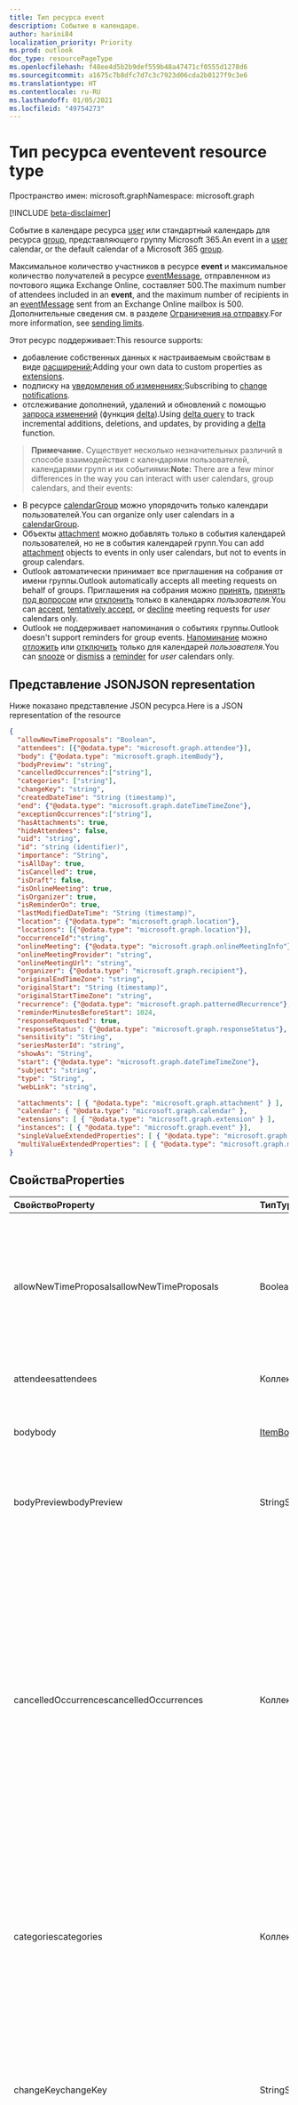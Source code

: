 ```yaml
---
title: Тип ресурса event
description: Событие в календаре.
author: harini84
localization_priority: Priority
ms.prod: outlook
doc_type: resourcePageType
ms.openlocfilehash: f48ee4d5b2b9def559b48a47471cf0555d1278d6
ms.sourcegitcommit: a1675c7b8dfc7d7c3c7923d06cda2b0127f9c3e6
ms.translationtype: HT
ms.contentlocale: ru-RU
ms.lasthandoff: 01/05/2021
ms.locfileid: "49754273"
---
```

# <a name="event-resource-type"></a><span data-ttu-id="9d48d-103">Тип ресурса event</span><span class="sxs-lookup"><span data-stu-id="9d48d-103">event resource type</span></span>

<span data-ttu-id="9d48d-104">Пространство имен: microsoft.graph</span><span class="sxs-lookup"><span data-stu-id="9d48d-104">Namespace: microsoft.graph</span></span>

[!INCLUDE [beta-disclaimer](../../includes/beta-disclaimer.md)]

<span data-ttu-id="9d48d-105">Событие в календаре ресурса [user](user.md) или стандартный календарь для ресурса [group](group.md), представляющего группу Microsoft 365.</span><span class="sxs-lookup"><span data-stu-id="9d48d-105">An event in a [user](user.md) calendar, or the default calendar of a Microsoft 365 [group](group.md).</span></span>

<span data-ttu-id="9d48d-106">Максимальное количество участников в ресурсе **event** и максимальное количество получателей в ресурсе [eventMessage](eventmessage.md), отправленном из почтового ящика Exchange Online, составляет 500.</span><span class="sxs-lookup"><span data-stu-id="9d48d-106">The maximum number of attendees included in an **event**, and the maximum number of recipients in an [eventMessage](eventmessage.md) sent from an Exchange Online mailbox is 500.</span></span> <span data-ttu-id="9d48d-107">Дополнительные сведения см. в разделе [Ограничения на отправку](/office365/servicedescriptions/exchange-online-service-description/exchange-online-limits#sending-limits).</span><span class="sxs-lookup"><span data-stu-id="9d48d-107">For more information, see [sending limits](/office365/servicedescriptions/exchange-online-service-description/exchange-online-limits#sending-limits).</span></span>

<span data-ttu-id="9d48d-108">Этот ресурс поддерживает:</span><span class="sxs-lookup"><span data-stu-id="9d48d-108">This resource supports:</span></span>

- <span data-ttu-id="9d48d-109">добавление собственных данных к настраиваемым свойствам в виде [расширений](/graph/extensibility-overview);</span><span class="sxs-lookup"><span data-stu-id="9d48d-109">Adding your own data to custom properties as [extensions](/graph/extensibility-overview).</span></span>
- <span data-ttu-id="9d48d-110">подписку на [уведомления об изменениях](/graph/webhooks);</span><span class="sxs-lookup"><span data-stu-id="9d48d-110">Subscribing to [change notifications](/graph/webhooks).</span></span>
- <span data-ttu-id="9d48d-111">отслеживание дополнений, удалений и обновлений с помощью [запроса изменений](/graph/delta-query-overview) (функция [delta](../api/event-delta.md)).</span><span class="sxs-lookup"><span data-stu-id="9d48d-111">Using [delta query](/graph/delta-query-overview) to track incremental additions, deletions, and updates, by providing a [delta](../api/event-delta.md) function.</span></span>

> <span data-ttu-id="9d48d-112">**Примечание.** Существует несколько незначительных различий в способе взаимодействия с календарями пользователей, календарями групп и их событиями:</span><span class="sxs-lookup"><span data-stu-id="9d48d-112">**Note:** There are a few minor differences in the way you can interact with user calendars, group calendars, and their events:</span></span>

- <span data-ttu-id="9d48d-113">В ресурсе [calendarGroup](calendargroup.md) можно упорядочить только календари пользователей.</span><span class="sxs-lookup"><span data-stu-id="9d48d-113">You can organize only user calendars in a [calendarGroup](calendargroup.md).</span></span>
- <span data-ttu-id="9d48d-114">Объекты [attachment](attachment.md) можно добавлять только в события календарей пользователей, но не в события календарей групп.</span><span class="sxs-lookup"><span data-stu-id="9d48d-114">You can add [attachment](attachment.md) objects to events in only user calendars, but not to events in group calendars.</span></span>
- <span data-ttu-id="9d48d-115">Outlook автоматически принимает все приглашения на собрания от имени группы.</span><span class="sxs-lookup"><span data-stu-id="9d48d-115">Outlook automatically accepts all meeting requests on behalf of groups.</span></span> <span data-ttu-id="9d48d-116">Приглашения на собрания можно [принять](../api/event-accept.md), [принять под вопросом](../api/event-tentativelyaccept.md) или [отклонить](../api/event-decline.md) только в календарях _пользователя_.</span><span class="sxs-lookup"><span data-stu-id="9d48d-116">You can [accept](../api/event-accept.md), [tentatively accept](../api/event-tentativelyaccept.md), or [decline](../api/event-decline.md)  meeting requests for _user_ calendars only.</span></span>
- <span data-ttu-id="9d48d-117">Outlook не поддерживает напоминания о событиях группы.</span><span class="sxs-lookup"><span data-stu-id="9d48d-117">Outlook doesn't support reminders for group events.</span></span> <span data-ttu-id="9d48d-118">[Напоминание](reminder.md) можно [отложить](../api/event-snoozereminder.md) или [отключить](../api/event-dismissreminder.md) только для календарей _пользователя_.</span><span class="sxs-lookup"><span data-stu-id="9d48d-118">You can [snooze](../api/event-snoozereminder.md) or [dismiss](../api/event-dismissreminder.md) a [reminder](reminder.md) for _user_ calendars only.</span></span>

## <a name="json-representation"></a><span data-ttu-id="9d48d-119">Представление JSON</span><span class="sxs-lookup"><span data-stu-id="9d48d-119">JSON representation</span></span>

<span data-ttu-id="9d48d-120">Ниже показано представление JSON ресурса.</span><span class="sxs-lookup"><span data-stu-id="9d48d-120">Here is a JSON representation of the resource</span></span>

<!-- {
  "blockType": "resource",
   "keyProperty": "id",
  "optionalProperties": [
    "attachments",
    "calendar",
    "extensions",
    "instances",
    "singleValueExtendedProperties",
    "multiValueExtendedProperties"
  ],
  "@odata.type": "microsoft.graph.event"
}-->

```json
{
  "allowNewTimeProposals": "Boolean",
  "attendees": [{"@odata.type": "microsoft.graph.attendee"}],
  "body": {"@odata.type": "microsoft.graph.itemBody"},
  "bodyPreview": "string",
  "cancelledOccurrences":["string"],
  "categories": ["string"],
  "changeKey": "string",
  "createdDateTime": "String (timestamp)",
  "end": {"@odata.type": "microsoft.graph.dateTimeTimeZone"},
  "exceptionOccurrences":["string"],
  "hasAttachments": true,
  "hideAttendees": false,
  "uid": "string",
  "id": "string (identifier)",
  "importance": "String",
  "isAllDay": true,
  "isCancelled": true,
  "isDraft": false,
  "isOnlineMeeting": true,
  "isOrganizer": true,
  "isReminderOn": true,  
  "lastModifiedDateTime": "String (timestamp)",
  "location": {"@odata.type": "microsoft.graph.location"},
  "locations": [{"@odata.type": "microsoft.graph.location"}],
  "occurrenceId":"string",
  "onlineMeeting": {"@odata.type": "microsoft.graph.onlineMeetingInfo"},
  "onlineMeetingProvider": "string",
  "onlineMeetingUrl": "string",
  "organizer": {"@odata.type": "microsoft.graph.recipient"},
  "originalEndTimeZone": "string",
  "originalStart": "String (timestamp)",
  "originalStartTimeZone": "string",
  "recurrence": {"@odata.type": "microsoft.graph.patternedRecurrence"},
  "reminderMinutesBeforeStart": 1024,
  "responseRequested": true,
  "responseStatus": {"@odata.type": "microsoft.graph.responseStatus"},
  "sensitivity": "String",
  "seriesMasterId": "string",
  "showAs": "String",
  "start": {"@odata.type": "microsoft.graph.dateTimeTimeZone"},
  "subject": "string",
  "type": "String",
  "webLink": "string",

  "attachments": [ { "@odata.type": "microsoft.graph.attachment" } ],
  "calendar": { "@odata.type": "microsoft.graph.calendar" },
  "extensions": [ { "@odata.type": "microsoft.graph.extension" } ],
  "instances": [ { "@odata.type": "microsoft.graph.event" }],
  "singleValueExtendedProperties": [ { "@odata.type": "microsoft.graph.singleValueLegacyExtendedProperty" }],
  "multiValueExtendedProperties": [ { "@odata.type": "microsoft.graph.multiValueLegacyExtendedProperty" }]
}
```
## <a name="properties"></a><span data-ttu-id="9d48d-121">Свойства</span><span class="sxs-lookup"><span data-stu-id="9d48d-121">Properties</span></span>
| <span data-ttu-id="9d48d-122">Свойство</span><span class="sxs-lookup"><span data-stu-id="9d48d-122">Property</span></span>     | <span data-ttu-id="9d48d-123">Тип</span><span class="sxs-lookup"><span data-stu-id="9d48d-123">Type</span></span>   |<span data-ttu-id="9d48d-124">Описание</span><span class="sxs-lookup"><span data-stu-id="9d48d-124">Description</span></span>|
|:---------------|:--------|:----------|
|<span data-ttu-id="9d48d-125">allowNewTimeProposals</span><span class="sxs-lookup"><span data-stu-id="9d48d-125">allowNewTimeProposals</span></span>| <span data-ttu-id="9d48d-126">Boolean</span><span class="sxs-lookup"><span data-stu-id="9d48d-126">Boolean</span></span> | <span data-ttu-id="9d48d-127">Значение `True`, если организатор собрания разрешает приглашенным предлагать новое время при ответе, в противном случае — `false`.</span><span class="sxs-lookup"><span data-stu-id="9d48d-127">`True` if the meeting organizer allows invitees to propose a new time when responding, `false` otherwise.</span></span> <span data-ttu-id="9d48d-128">Необязательный параметр.</span><span class="sxs-lookup"><span data-stu-id="9d48d-128">Optional.</span></span> <span data-ttu-id="9d48d-129">Значение по умолчанию: `true`.</span><span class="sxs-lookup"><span data-stu-id="9d48d-129">Default is `true`.</span></span> |
|<span data-ttu-id="9d48d-130">attendees</span><span class="sxs-lookup"><span data-stu-id="9d48d-130">attendees</span></span>|<span data-ttu-id="9d48d-131">Коллекция [Attendee](attendee.md)</span><span class="sxs-lookup"><span data-stu-id="9d48d-131">[Attendee](attendee.md) collection</span></span>|<span data-ttu-id="9d48d-132">Коллекция участников события.</span><span class="sxs-lookup"><span data-stu-id="9d48d-132">The collection of attendees for the event.</span></span>|
|<span data-ttu-id="9d48d-133">body</span><span class="sxs-lookup"><span data-stu-id="9d48d-133">body</span></span>|[<span data-ttu-id="9d48d-134">ItemBody</span><span class="sxs-lookup"><span data-stu-id="9d48d-134">ItemBody</span></span>](itembody.md)|<span data-ttu-id="9d48d-p105">Текст сообщения, связанного с событием. В формате HTML или текстовом формате.</span><span class="sxs-lookup"><span data-stu-id="9d48d-p105">The body of the message associated with the event. It can be in HTML or text format.</span></span>|
|<span data-ttu-id="9d48d-137">bodyPreview</span><span class="sxs-lookup"><span data-stu-id="9d48d-137">bodyPreview</span></span>|<span data-ttu-id="9d48d-138">String</span><span class="sxs-lookup"><span data-stu-id="9d48d-138">String</span></span>|<span data-ttu-id="9d48d-p106">Предварительный просмотр сообщения, связанного с событием. В текстовом формате.</span><span class="sxs-lookup"><span data-stu-id="9d48d-p106">The preview of the message associated with the event. It is in text format.</span></span>|
|<span data-ttu-id="9d48d-141">cancelledOccurrences</span><span class="sxs-lookup"><span data-stu-id="9d48d-141">cancelledOccurrences</span></span>|<span data-ttu-id="9d48d-142">Коллекция String</span><span class="sxs-lookup"><span data-stu-id="9d48d-142">String collection</span></span>|<span data-ttu-id="9d48d-143">Содержит значения свойства **occurrenceId** отмененных экземпляров в повторяющемся ряду, если событие является основным в этом ряду.</span><span class="sxs-lookup"><span data-stu-id="9d48d-143">Contains **occurrenceId** property values of cancelled instances in a recurring series, if the event is the series master.</span></span> <span data-ttu-id="9d48d-144">Отмененные экземпляры в повторяющемся ряду называются cancelledOccurences.</span><span class="sxs-lookup"><span data-stu-id="9d48d-144">Instances in a recurring series that are cancelled are called cancelledOccurences.</span></span><br><br><span data-ttu-id="9d48d-145">Возвращается только для $select в операции [Get](../api/event-get.md), в которой указывается идентификатор основного события в ряду (т. е. значение свойства seriesMasterId).</span><span class="sxs-lookup"><span data-stu-id="9d48d-145">Returned only on $select in a [Get](../api/event-get.md) operation which specifies the id of a series master event (that is, the seriesMasterId property value).</span></span>|
|<span data-ttu-id="9d48d-146">categories</span><span class="sxs-lookup"><span data-stu-id="9d48d-146">categories</span></span>|<span data-ttu-id="9d48d-147">Коллекция String</span><span class="sxs-lookup"><span data-stu-id="9d48d-147">String collection</span></span>|<span data-ttu-id="9d48d-148">Категории, связанные с событием.</span><span class="sxs-lookup"><span data-stu-id="9d48d-148">The categories associated with the event.</span></span> <span data-ttu-id="9d48d-149">Каждая категория соответствует свойству **displayName** объекта [outlookCategory](outlookcategory.md), определенного для пользователя.</span><span class="sxs-lookup"><span data-stu-id="9d48d-149">Each category corresponds to the **displayName** property of an [outlookCategory](outlookcategory.md) defined for the user.</span></span>|
|<span data-ttu-id="9d48d-150">changeKey</span><span class="sxs-lookup"><span data-stu-id="9d48d-150">changeKey</span></span>|<span data-ttu-id="9d48d-151">String</span><span class="sxs-lookup"><span data-stu-id="9d48d-151">String</span></span>|<span data-ttu-id="9d48d-p109">Указывает версию объекта события. При каждом изменении события также меняется значение ChangeKey. Благодаря этому Exchange может применять изменения к правильной версии объекта.</span><span class="sxs-lookup"><span data-stu-id="9d48d-p109">Identifies the version of the event object. Every time the event is changed, ChangeKey changes as well. This allows Exchange to apply changes to the correct version of the object.</span></span>|
|<span data-ttu-id="9d48d-155">createdDateTime</span><span class="sxs-lookup"><span data-stu-id="9d48d-155">createdDateTime</span></span>|<span data-ttu-id="9d48d-156">DateTimeOffset</span><span class="sxs-lookup"><span data-stu-id="9d48d-156">DateTimeOffset</span></span>|<span data-ttu-id="9d48d-p110">Тип Timestamp представляет сведения о времени и дате с использованием формата ISO 8601 (всегда используется формат UTC). Например, значение полуночи 1 января 2014 г. в формате UTC выглядит так: `'2014-01-01T00:00:00Z'`.</span><span class="sxs-lookup"><span data-stu-id="9d48d-p110">The Timestamp type represents date and time information using ISO 8601 format and is always in UTC time. For example, midnight UTC on Jan 1, 2014 would look like this: `'2014-01-01T00:00:00Z'`</span></span>|
|<span data-ttu-id="9d48d-159">end</span><span class="sxs-lookup"><span data-stu-id="9d48d-159">end</span></span>|[<span data-ttu-id="9d48d-160">DateTimeTimeZone</span><span class="sxs-lookup"><span data-stu-id="9d48d-160">DateTimeTimeZone</span></span>](datetimetimezone.md)|<span data-ttu-id="9d48d-161">Дата, время и часовой пояс завершения события.</span><span class="sxs-lookup"><span data-stu-id="9d48d-161">The date, time, and time zone that the event ends.</span></span> <span data-ttu-id="9d48d-162">По умолчанию время завершения указано в формате UTC.</span><span class="sxs-lookup"><span data-stu-id="9d48d-162">By default, the end time is in UTC.</span></span>|
|<span data-ttu-id="9d48d-163">exceptionOccurrences</span><span class="sxs-lookup"><span data-stu-id="9d48d-163">exceptionOccurrences</span></span>|<span data-ttu-id="9d48d-164">Коллекция String</span><span class="sxs-lookup"><span data-stu-id="9d48d-164">String collection</span></span>|<span data-ttu-id="9d48d-165">Содержит значения свойства **id** экземпляров событий, которые являются исключениями в повторяющемся ряду.</span><span class="sxs-lookup"><span data-stu-id="9d48d-165">Contains the **id** property values of the event instances that are exceptions in a recurring series.</span></span><br><span data-ttu-id="9d48d-166">Исключения могут отличаться от других вхождений в повторяющемся ряду, таких как тема, время начала или окончания и участники.</span><span class="sxs-lookup"><span data-stu-id="9d48d-166">Exceptions can differ from other occurrences in a recurring series, such as the subject, start or end times, or attendees.</span></span> <span data-ttu-id="9d48d-167">Исключения не включают отмененные вхождения.</span><span class="sxs-lookup"><span data-stu-id="9d48d-167">Exceptions do not include cancelled occurrences.</span></span><br><br><span data-ttu-id="9d48d-168">Возвращается только для $select и $expand в операции [GET](../api/event-get.md), в которой указывается идентификатор основного события в ряду (т. е. значение свойства seriesMasterId).</span><span class="sxs-lookup"><span data-stu-id="9d48d-168">Returned only on $select and $expand in a [GET](../api/event-get.md) operation which specifies the id of a series master event (that is, the seriesMasterId property value).</span></span>|
|<span data-ttu-id="9d48d-169">hasAttachments</span><span class="sxs-lookup"><span data-stu-id="9d48d-169">hasAttachments</span></span>|<span data-ttu-id="9d48d-170">Boolean</span><span class="sxs-lookup"><span data-stu-id="9d48d-170">Boolean</span></span>|<span data-ttu-id="9d48d-171">Задайте значение true, если у события есть вложения.</span><span class="sxs-lookup"><span data-stu-id="9d48d-171">Set to true if the event has attachments.</span></span>|
|<span data-ttu-id="9d48d-172">hideAttendees</span><span class="sxs-lookup"><span data-stu-id="9d48d-172">hideAttendees</span></span>|<span data-ttu-id="9d48d-173">Boolean</span><span class="sxs-lookup"><span data-stu-id="9d48d-173">Boolean</span></span>|<span data-ttu-id="9d48d-174">Если присвоено значение `true`, каждый участник видит только себя в приглашении на собрание и списке собрания **Отслеживание**.</span><span class="sxs-lookup"><span data-stu-id="9d48d-174">When set to `true`, each attendee only sees themselves in the meeting request and meeting **Tracking** list.</span></span> <span data-ttu-id="9d48d-175">Значение по умолчанию: false.</span><span class="sxs-lookup"><span data-stu-id="9d48d-175">Default is false.</span></span>|
|<span data-ttu-id="9d48d-176">id</span><span class="sxs-lookup"><span data-stu-id="9d48d-176">id</span></span>|<span data-ttu-id="9d48d-177">String</span><span class="sxs-lookup"><span data-stu-id="9d48d-177">String</span></span>| <span data-ttu-id="9d48d-178">Уникальный идентификатор события.</span><span class="sxs-lookup"><span data-stu-id="9d48d-178">Unique identifier for the event.</span></span> <span data-ttu-id="9d48d-179">[!INCLUDE [outlook-beta-id](../../includes/outlook-beta-id.md)] Только для чтения.</span><span class="sxs-lookup"><span data-stu-id="9d48d-179">[!INCLUDE [outlook-beta-id](../../includes/outlook-beta-id.md)] Read-only.</span></span> |
|<span data-ttu-id="9d48d-180">importance</span><span class="sxs-lookup"><span data-stu-id="9d48d-180">importance</span></span>|<span data-ttu-id="9d48d-181">String</span><span class="sxs-lookup"><span data-stu-id="9d48d-181">String</span></span>|<span data-ttu-id="9d48d-182">Важность события.</span><span class="sxs-lookup"><span data-stu-id="9d48d-182">The importance of the event.</span></span> <span data-ttu-id="9d48d-183">Возможные значения: `low`, `normal`, `high`.</span><span class="sxs-lookup"><span data-stu-id="9d48d-183">Possible values are: `low`, `normal`, `high`.</span></span>|
|<span data-ttu-id="9d48d-184">isAllDay</span><span class="sxs-lookup"><span data-stu-id="9d48d-184">isAllDay</span></span>|<span data-ttu-id="9d48d-185">Boolean</span><span class="sxs-lookup"><span data-stu-id="9d48d-185">Boolean</span></span>|<span data-ttu-id="9d48d-186">Задайте значение true, если событие длится весь день.</span><span class="sxs-lookup"><span data-stu-id="9d48d-186">Set to true if the event lasts all day.</span></span> <span data-ttu-id="9d48d-187">Если значение равно true, то независимо от того, один или несколько дней длится событие, время его начала и окончания должно быть установлено на полночь в одном и том же часовом поясе.</span><span class="sxs-lookup"><span data-stu-id="9d48d-187">If true, regardless of whether it's a single-day or multi-day event, start and end time must be set to midnight and be in the same time zone.</span></span>|
|<span data-ttu-id="9d48d-188">isCancelled</span><span class="sxs-lookup"><span data-stu-id="9d48d-188">isCancelled</span></span>|<span data-ttu-id="9d48d-189">Boolean</span><span class="sxs-lookup"><span data-stu-id="9d48d-189">Boolean</span></span>|<span data-ttu-id="9d48d-190">Задайте значение true, если событие отменено.</span><span class="sxs-lookup"><span data-stu-id="9d48d-190">Set to true if the event has been canceled.</span></span>|
|<span data-ttu-id="9d48d-191">isDraft</span><span class="sxs-lookup"><span data-stu-id="9d48d-191">isDraft</span></span>|<span data-ttu-id="9d48d-192">Логический</span><span class="sxs-lookup"><span data-stu-id="9d48d-192">Boolean</span></span>|<span data-ttu-id="9d48d-193">Присвоено значение true, если пользователь обновил собрание в Outlook, но не отправил обновления участникам.</span><span class="sxs-lookup"><span data-stu-id="9d48d-193">Set to true if the user has updated the meeting in Outlook but has not sent the updates to attendees.</span></span> <span data-ttu-id="9d48d-194">Присвоено значение false, если все изменения отправлены или событие является встречей без участников.</span><span class="sxs-lookup"><span data-stu-id="9d48d-194">Set to false if all changes have been sent, or if the event is an appointment without any attendees.</span></span>|
|<span data-ttu-id="9d48d-195">isOnlineMeeting</span><span class="sxs-lookup"><span data-stu-id="9d48d-195">isOnlineMeeting</span></span>|<span data-ttu-id="9d48d-196">Логический</span><span class="sxs-lookup"><span data-stu-id="9d48d-196">Boolean</span></span>| <span data-ttu-id="9d48d-197">`True`, если событие содержит информацию о собрании по сети (т. е. **onlineMeeting** указывает на ресурс [onlineMeetingInfo](onlinemeetinginfo.md)), в противном случае — `false`.</span><span class="sxs-lookup"><span data-stu-id="9d48d-197">`True` if this event has online meeting information (that is, **onlineMeeting** points to an [onlineMeetingInfo](onlinemeetinginfo.md) resource), `false` otherwise.</span></span> <span data-ttu-id="9d48d-198">Значение по умолчанию — `false` (**onlineMeeting** — `null`).</span><span class="sxs-lookup"><span data-stu-id="9d48d-198">Default is `false` (**onlineMeeting** is `null`).</span></span> <span data-ttu-id="9d48d-199">Необязательное свойство.</span><span class="sxs-lookup"><span data-stu-id="9d48d-199">Optional.</span></span> <br> <span data-ttu-id="9d48d-200">После настройки **isOnlineMeeting** на `true` Microsoft Graph инициализирует **onlineMeeting**.</span><span class="sxs-lookup"><span data-stu-id="9d48d-200">After you set **isOnlineMeeting** to `true`, Microsoft Graph initializes **onlineMeeting**.</span></span> <span data-ttu-id="9d48d-201">Outlook будет игнорировать любые последующие изменения **isOnlineMeeting**, и собрание останется доступным по сети.</span><span class="sxs-lookup"><span data-stu-id="9d48d-201">Subsequently Outlook ignores any further changes to **isOnlineMeeting**, and the meeting remains available online.</span></span> |
|<span data-ttu-id="9d48d-202">isOrganizer</span><span class="sxs-lookup"><span data-stu-id="9d48d-202">isOrganizer</span></span>|<span data-ttu-id="9d48d-203">Boolean</span><span class="sxs-lookup"><span data-stu-id="9d48d-203">Boolean</span></span>|<span data-ttu-id="9d48d-204">Присвоено значение true, если владелец календаря (указанный свойством **owner** объекта [calendar](calendar.md)) является организатором события (определятся свойством **organizer** объекта **event**).</span><span class="sxs-lookup"><span data-stu-id="9d48d-204">Set to true if the calendar owner (specified by the **owner** property of the [calendar](calendar.md)) is the organizer of the event (specified by the **organizer** property of the **event**).</span></span> <span data-ttu-id="9d48d-205">Это также применимо, если делегат организовал событие от имени владельца.</span><span class="sxs-lookup"><span data-stu-id="9d48d-205">This also applies if a delegate organized the event on behalf of the owner.</span></span>|
|<span data-ttu-id="9d48d-206">isReminderOn</span><span class="sxs-lookup"><span data-stu-id="9d48d-206">isReminderOn</span></span>|<span data-ttu-id="9d48d-207">Boolean</span><span class="sxs-lookup"><span data-stu-id="9d48d-207">Boolean</span></span>|<span data-ttu-id="9d48d-208">Задайте значение true, если установлено напоминание пользователю о событии.</span><span class="sxs-lookup"><span data-stu-id="9d48d-208">Set to true if an alert is set to remind the user of the event.</span></span>|
|<span data-ttu-id="9d48d-209">lastModifiedDateTime</span><span class="sxs-lookup"><span data-stu-id="9d48d-209">lastModifiedDateTime</span></span>|<span data-ttu-id="9d48d-210">DateTimeOffset</span><span class="sxs-lookup"><span data-stu-id="9d48d-210">DateTimeOffset</span></span>|<span data-ttu-id="9d48d-p121">Тип Timestamp представляет сведения о времени и дате с использованием формата ISO 8601 (всегда используется формат UTC). Например, значение полуночи 1 января 2014 г. в формате UTC выглядит так: `'2014-01-01T00:00:00Z'`.</span><span class="sxs-lookup"><span data-stu-id="9d48d-p121">The Timestamp type represents date and time information using ISO 8601 format and is always in UTC time. For example, midnight UTC on Jan 1, 2014 would look like this: `'2014-01-01T00:00:00Z'`</span></span>|
|<span data-ttu-id="9d48d-213">location</span><span class="sxs-lookup"><span data-stu-id="9d48d-213">location</span></span>|[<span data-ttu-id="9d48d-214">Location</span><span class="sxs-lookup"><span data-stu-id="9d48d-214">Location</span></span>](location.md)|<span data-ttu-id="9d48d-215">Место проведения события.</span><span class="sxs-lookup"><span data-stu-id="9d48d-215">The location of the event.</span></span>|
|<span data-ttu-id="9d48d-216">locations</span><span class="sxs-lookup"><span data-stu-id="9d48d-216">locations</span></span>|<span data-ttu-id="9d48d-217">Коллекция [Location](location.md)</span><span class="sxs-lookup"><span data-stu-id="9d48d-217">[Location](location.md) collection</span></span>|<span data-ttu-id="9d48d-218">Места проведения события или участия в нем.</span><span class="sxs-lookup"><span data-stu-id="9d48d-218">The locations where the event is held or attended from.</span></span> <span data-ttu-id="9d48d-219">Свойства **location** и **locations** всегда совпадают друг с другом.</span><span class="sxs-lookup"><span data-stu-id="9d48d-219">The **location** and **locations** properties always correspond with each other.</span></span> <span data-ttu-id="9d48d-220">Если вы обновите свойство **location**, предыдущие места в коллекции **locations** будут удалены и заменены новым значением **location**.</span><span class="sxs-lookup"><span data-stu-id="9d48d-220">If you update the **location** property, any prior locations in the **locations** collection would be removed and replaced by the new **location** value.</span></span> |
|<span data-ttu-id="9d48d-221">occurrenceId</span><span class="sxs-lookup"><span data-stu-id="9d48d-221">occurrenceId</span></span>|<span data-ttu-id="9d48d-222">String</span><span class="sxs-lookup"><span data-stu-id="9d48d-222">String</span></span>|<span data-ttu-id="9d48d-223">Идентификатор вхождения в повторяющемся ряду событий.</span><span class="sxs-lookup"><span data-stu-id="9d48d-223">An identifier for an occurrence in a recurring event series.</span></span> <span data-ttu-id="9d48d-224">Значение NULL, если событие не является частью повторяющегося ряда.</span><span class="sxs-lookup"><span data-stu-id="9d48d-224">Null if the event is not part of a recurring series.</span></span><br><br><span data-ttu-id="9d48d-225">Формат значения свойства — OID.{seriesMasterId-value}.{occurrence-start-date}.</span><span class="sxs-lookup"><span data-stu-id="9d48d-225">The format of the property value is OID.{seriesMasterId-value}.{occurrence-start-date}.</span></span> <span data-ttu-id="9d48d-226">Часовым поясом для {occurrence-start-date} является свойство recurrenceTimeZone, определенное для соответствующего [recurrenceRange](recurrencerange.md).</span><span class="sxs-lookup"><span data-stu-id="9d48d-226">The time zone for {occurrence-start-date} is the recurrenceTimeZone property defined for the corresponding [recurrenceRange](recurrencerange.md).</span></span><br><br><span data-ttu-id="9d48d-227">Это свойство может определять вхождение в повторяющемся ряду, в том числе измененное или отмененное.</span><span class="sxs-lookup"><span data-stu-id="9d48d-227">This property can identify any occurrence in a recurring series, including an occurrence that has been modified or cancelled.</span></span> <span data-ttu-id="9d48d-228">Это свойство можно использовать для выполнения всех операций, которые поддерживаются вхождениями в повторяющемся ряду.</span><span class="sxs-lookup"><span data-stu-id="9d48d-228">You can use this property to perform all operations supported by occurrences in the recurring series.</span></span>|
|<span data-ttu-id="9d48d-229">onlineMeeting</span><span class="sxs-lookup"><span data-stu-id="9d48d-229">onlineMeeting</span></span>|[<span data-ttu-id="9d48d-230">OnlineMeetingInfo</span><span class="sxs-lookup"><span data-stu-id="9d48d-230">OnlineMeetingInfo</span></span>](onlinemeetinginfo.md)| <span data-ttu-id="9d48d-231">Сведения, необходимые участнику, чтобы присоединиться к собранию по сети.</span><span class="sxs-lookup"><span data-stu-id="9d48d-231">Details for an attendee to join the meeting online.</span></span> <span data-ttu-id="9d48d-232">Значение по умолчанию — null.</span><span class="sxs-lookup"><span data-stu-id="9d48d-232">Default is null.</span></span> <span data-ttu-id="9d48d-233">Только для чтения.</span><span class="sxs-lookup"><span data-stu-id="9d48d-233">Read-only.</span></span> <br><span data-ttu-id="9d48d-234">После настройки свойств **isOnlineMeeting** и **onlineMeetingProvider** для разрешения собрания по сети Microsoft Graph инициализирует **onlineMeeting**.</span><span class="sxs-lookup"><span data-stu-id="9d48d-234">After you set the **isOnlineMeeting** and **onlineMeetingProvider** properties to enable a meeting online, Microsoft Graph initializes **onlineMeeting**.</span></span> <span data-ttu-id="9d48d-235">После завершения настройки собрание останется доступным по сети, и вы не сможете изменить свойства **isOnlineMeeting**, **onlineMeetingProvider** и **onlneMeeting**.</span><span class="sxs-lookup"><span data-stu-id="9d48d-235">When set, the meeting remains available online, and you cannot change the **isOnlineMeeting**, **onlineMeetingProvider**, and **onlneMeeting** properties again.</span></span>|
|<span data-ttu-id="9d48d-236">onlineMeetingProvider</span><span class="sxs-lookup"><span data-stu-id="9d48d-236">onlineMeetingProvider</span></span>|<span data-ttu-id="9d48d-237">onlineMeetingProviderType</span><span class="sxs-lookup"><span data-stu-id="9d48d-237">onlineMeetingProviderType</span></span>| <span data-ttu-id="9d48d-238">Представляет поставщика службы собраний по сети.</span><span class="sxs-lookup"><span data-stu-id="9d48d-238">Represents the online meeting service provider.</span></span> <span data-ttu-id="9d48d-239">По умолчанию **onlineMeetingProvider** — `unknown`.</span><span class="sxs-lookup"><span data-stu-id="9d48d-239">By default, **onlineMeetingProvider** is `unknown`.</span></span> <span data-ttu-id="9d48d-240">Возможные значения: `unknown`, `teamsForBusiness`, `skypeForBusiness` и `skypeForConsumer`.</span><span class="sxs-lookup"><span data-stu-id="9d48d-240">The possible values are `unknown`, `teamsForBusiness`, `skypeForBusiness`, and `skypeForConsumer`.</span></span> <span data-ttu-id="9d48d-241">Необязательное свойство.</span><span class="sxs-lookup"><span data-stu-id="9d48d-241">Optional.</span></span> <br> <span data-ttu-id="9d48d-242">После настройки **onlineMeetingProvider** Microsoft Graph инициализирует **onlineMeeting**.</span><span class="sxs-lookup"><span data-stu-id="9d48d-242">After you set **onlineMeetingProvider**, Microsoft Graph initializes **onlineMeeting**.</span></span> <span data-ttu-id="9d48d-243">После этого вы не сможете изменить **onlineMeetingProvider** и собрание останется доступным по сети.</span><span class="sxs-lookup"><span data-stu-id="9d48d-243">Subsequently you cannot change **onlineMeetingProvider** again, and the meeting remains available online.</span></span> |
|<span data-ttu-id="9d48d-244">onlineMeetingUrl</span><span class="sxs-lookup"><span data-stu-id="9d48d-244">onlineMeetingUrl</span></span>|<span data-ttu-id="9d48d-245">String</span><span class="sxs-lookup"><span data-stu-id="9d48d-245">String</span></span>|<span data-ttu-id="9d48d-246">URL-адрес для собрания по сети.</span><span class="sxs-lookup"><span data-stu-id="9d48d-246">A URL for an online meeting.</span></span> <span data-ttu-id="9d48d-247">Свойство будет задано только в том случае, если организатор определяет в Outlook, что событие является собранием по сети, например в Skype.</span><span class="sxs-lookup"><span data-stu-id="9d48d-247">The property is set only when an organizer specifies in Outlook that an event is an online meeting such as Skype.</span></span> <span data-ttu-id="9d48d-248">Только для чтения.</span><span class="sxs-lookup"><span data-stu-id="9d48d-248">Read-only.</span></span><br><span data-ttu-id="9d48d-249">Чтобы получить доступ к URL-адресу и присоединиться к собранию по сети, воспользуйтесь **joinUrl**, который предоставляется через свойство **event**, **onlineMeeting**.</span><span class="sxs-lookup"><span data-stu-id="9d48d-249">To access the URL to join an online meeting, use **joinUrl** which is exposed via the **onlineMeeting** property of the **event**.</span></span> <span data-ttu-id="9d48d-250">В дальнейшем использовать свойство **onlineMeetingUrl** не рекомендуется.</span><span class="sxs-lookup"><span data-stu-id="9d48d-250">The **onlineMeetingUrl** property will be deprecated in the future.</span></span> |
|<span data-ttu-id="9d48d-251">organizer</span><span class="sxs-lookup"><span data-stu-id="9d48d-251">organizer</span></span>|[<span data-ttu-id="9d48d-252">Recipient</span><span class="sxs-lookup"><span data-stu-id="9d48d-252">Recipient</span></span>](recipient.md)|<span data-ttu-id="9d48d-253">Организатор события.</span><span class="sxs-lookup"><span data-stu-id="9d48d-253">The organizer of the event.</span></span>|
|<span data-ttu-id="9d48d-254">originalEndTimeZone</span><span class="sxs-lookup"><span data-stu-id="9d48d-254">originalEndTimeZone</span></span>|<span data-ttu-id="9d48d-255">String</span><span class="sxs-lookup"><span data-stu-id="9d48d-255">String</span></span>|<span data-ttu-id="9d48d-256">Часовой пояс завершения, указанный при создании события.</span><span class="sxs-lookup"><span data-stu-id="9d48d-256">The end time zone that was set when the event was created.</span></span> <span data-ttu-id="9d48d-257">Значение `tzone://Microsoft/Custom` указывает, что традиционный часовой пояс был задан в классическом приложении Outlook.</span><span class="sxs-lookup"><span data-stu-id="9d48d-257">A value of `tzone://Microsoft/Custom` indicates that a legacy custom time zone was set in desktop Outlook.</span></span>|
|<span data-ttu-id="9d48d-258">originalStart</span><span class="sxs-lookup"><span data-stu-id="9d48d-258">originalStart</span></span>|<span data-ttu-id="9d48d-259">DateTimeOffset</span><span class="sxs-lookup"><span data-stu-id="9d48d-259">DateTimeOffset</span></span>|<span data-ttu-id="9d48d-p133">Тип Timestamp представляет сведения о времени и дате с использованием формата ISO 8601 (всегда используется формат UTC). Например, значение полуночи 1 января 2014 г. в формате UTC выглядит так: `'2014-01-01T00:00:00Z'`.</span><span class="sxs-lookup"><span data-stu-id="9d48d-p133">The Timestamp type represents date and time information using ISO 8601 format and is always in UTC time. For example, midnight UTC on Jan 1, 2014 would look like this: `'2014-01-01T00:00:00Z'`</span></span>|
|<span data-ttu-id="9d48d-262">originalStartTimeZone</span><span class="sxs-lookup"><span data-stu-id="9d48d-262">originalStartTimeZone</span></span>|<span data-ttu-id="9d48d-263">String</span><span class="sxs-lookup"><span data-stu-id="9d48d-263">String</span></span>|<span data-ttu-id="9d48d-p134">Часовой пояс начала события, указанный при его создании. Значение `tzone://Microsoft/Custom` указывает, что в классическом приложении Outlook задан традиционный пользовательский часовой пояс.</span><span class="sxs-lookup"><span data-stu-id="9d48d-p134">The start time zone that was set when the event was created. A value of `tzone://Microsoft/Custom` indicates that a legacy custom time zone was set in desktop Outlook.</span></span>|
|<span data-ttu-id="9d48d-266">recurrence</span><span class="sxs-lookup"><span data-stu-id="9d48d-266">recurrence</span></span>|[<span data-ttu-id="9d48d-267">PatternedRecurrence</span><span class="sxs-lookup"><span data-stu-id="9d48d-267">PatternedRecurrence</span></span>](patternedrecurrence.md)|<span data-ttu-id="9d48d-268">Расписание повторения события.</span><span class="sxs-lookup"><span data-stu-id="9d48d-268">The recurrence pattern for the event.</span></span>|
|<span data-ttu-id="9d48d-269">reminderMinutesBeforeStart</span><span class="sxs-lookup"><span data-stu-id="9d48d-269">reminderMinutesBeforeStart</span></span>|<span data-ttu-id="9d48d-270">Int32</span><span class="sxs-lookup"><span data-stu-id="9d48d-270">Int32</span></span>|<span data-ttu-id="9d48d-271">Позволяет указать, за сколько минут до начала события появляется напоминание.</span><span class="sxs-lookup"><span data-stu-id="9d48d-271">The number of minutes before the event start time that the reminder alert occurs.</span></span>|
|<span data-ttu-id="9d48d-272">responseRequested</span><span class="sxs-lookup"><span data-stu-id="9d48d-272">responseRequested</span></span>|<span data-ttu-id="9d48d-273">Логический</span><span class="sxs-lookup"><span data-stu-id="9d48d-273">Boolean</span></span>|<span data-ttu-id="9d48d-274">По умолчанию используется значение true, означающее, что организатор запрашивает у приглашенного отправку ответа для события.</span><span class="sxs-lookup"><span data-stu-id="9d48d-274">Default is true, which represents the organizer would like an invitee to send a response to the event.</span></span>|
|<span data-ttu-id="9d48d-275">responseStatus</span><span class="sxs-lookup"><span data-stu-id="9d48d-275">responseStatus</span></span>|[<span data-ttu-id="9d48d-276">ResponseStatus</span><span class="sxs-lookup"><span data-stu-id="9d48d-276">ResponseStatus</span></span>](responsestatus.md)|<span data-ttu-id="9d48d-277">Указывает тип отклика, отправленного в ответ на сообщение о событии.</span><span class="sxs-lookup"><span data-stu-id="9d48d-277">Indicates the type of response sent in response to an event message.</span></span>|
|<span data-ttu-id="9d48d-278">sensitivity</span><span class="sxs-lookup"><span data-stu-id="9d48d-278">sensitivity</span></span>|<span data-ttu-id="9d48d-279">String</span><span class="sxs-lookup"><span data-stu-id="9d48d-279">String</span></span>| <span data-ttu-id="9d48d-280">Возможные значения: `normal`, `personal`, `private`, `confidential`.</span><span class="sxs-lookup"><span data-stu-id="9d48d-280">Possible values are: `normal`, `personal`, `private`, `confidential`.</span></span>|
|<span data-ttu-id="9d48d-281">seriesMasterId</span><span class="sxs-lookup"><span data-stu-id="9d48d-281">seriesMasterId</span></span>|<span data-ttu-id="9d48d-282">String</span><span class="sxs-lookup"><span data-stu-id="9d48d-282">String</span></span>|<span data-ttu-id="9d48d-283">Идентификатор для элемента образца повторяющегося ряда, если это событие входит в повторяющийся ряд.</span><span class="sxs-lookup"><span data-stu-id="9d48d-283">The ID for the recurring series master item, if this event is part of a recurring series.</span></span>|
|<span data-ttu-id="9d48d-284">showAs</span><span class="sxs-lookup"><span data-stu-id="9d48d-284">showAs</span></span>|<span data-ttu-id="9d48d-285">String</span><span class="sxs-lookup"><span data-stu-id="9d48d-285">String</span></span>|<span data-ttu-id="9d48d-286">Отображаемое состояние.</span><span class="sxs-lookup"><span data-stu-id="9d48d-286">The status to show.</span></span> <span data-ttu-id="9d48d-287">Возможные значения: `free`, `tentative`, `busy`, `oof`, `workingElsewhere`, `unknown`.</span><span class="sxs-lookup"><span data-stu-id="9d48d-287">Possible values are: `free`, `tentative`, `busy`, `oof`, `workingElsewhere`, `unknown`.</span></span>|
|<span data-ttu-id="9d48d-288">start</span><span class="sxs-lookup"><span data-stu-id="9d48d-288">start</span></span>|[<span data-ttu-id="9d48d-289">DateTimeTimeZone</span><span class="sxs-lookup"><span data-stu-id="9d48d-289">DateTimeTimeZone</span></span>](datetimetimezone.md)|<span data-ttu-id="9d48d-290">Дата, время и часовой пояс начала события.</span><span class="sxs-lookup"><span data-stu-id="9d48d-290">The start date, time, and time zone of the event.</span></span> <span data-ttu-id="9d48d-291">По умолчанию время начала указано в формате UTC.</span><span class="sxs-lookup"><span data-stu-id="9d48d-291">By default, the start time is in UTC.</span></span>|
|<span data-ttu-id="9d48d-292">subject</span><span class="sxs-lookup"><span data-stu-id="9d48d-292">subject</span></span>|<span data-ttu-id="9d48d-293">String</span><span class="sxs-lookup"><span data-stu-id="9d48d-293">String</span></span>|<span data-ttu-id="9d48d-294">Текст в строке темы сообщения о событии.</span><span class="sxs-lookup"><span data-stu-id="9d48d-294">The text of the event's subject line.</span></span>|
|<span data-ttu-id="9d48d-295">transactionId</span><span class="sxs-lookup"><span data-stu-id="9d48d-295">transactionId</span></span>|<span data-ttu-id="9d48d-296">Строка</span><span class="sxs-lookup"><span data-stu-id="9d48d-296">String</span></span>|<span data-ttu-id="9d48d-297">Настраиваемый идентификатор, указанный клиентским приложением серверу во избежание лишних операций [POST](../api/calendar-post-events.md) в том случае, если клиент попробует снова создать одно и то же событие.</span><span class="sxs-lookup"><span data-stu-id="9d48d-297">A custom identifier specified by a client app for the server to avoid redundant [POST](../api/calendar-post-events.md) operations in case of client retries to create the same event.</span></span> <span data-ttu-id="9d48d-298">Это полезно в тех случаях, когда из-за плохого сетевого подключения клиент отключается, не успев получить от сервера ответ на предыдущий запрос клиента на создание события.</span><span class="sxs-lookup"><span data-stu-id="9d48d-298">This is useful when low network connectivity causes the client to time out before receiving a response from the server for the client's prior create-event request.</span></span> <span data-ttu-id="9d48d-299">После того, как при создании события вы настроили **transactionId**, вы можете изменить **transactionId** в последующем обновлении.</span><span class="sxs-lookup"><span data-stu-id="9d48d-299">After you set **transactionId** when creating an event, you cannot change **transactionId** in a subsequent update.</span></span> <span data-ttu-id="9d48d-300">Это свойство возвращается только в полезных данных ответа, если такая настройка была сделана в приложении.</span><span class="sxs-lookup"><span data-stu-id="9d48d-300">This property is only returned in a response payload if an app has set it.</span></span> <span data-ttu-id="9d48d-301">Необязательное свойство.</span><span class="sxs-lookup"><span data-stu-id="9d48d-301">Optional.</span></span>|
|<span data-ttu-id="9d48d-302">type</span><span class="sxs-lookup"><span data-stu-id="9d48d-302">type</span></span>|<span data-ttu-id="9d48d-303">String</span><span class="sxs-lookup"><span data-stu-id="9d48d-303">String</span></span>|<span data-ttu-id="9d48d-304">Тип события.</span><span class="sxs-lookup"><span data-stu-id="9d48d-304">The event type.</span></span> <span data-ttu-id="9d48d-305">Возможные значения: `singleInstance`, `occurrence`, `exception`, `seriesMaster`.</span><span class="sxs-lookup"><span data-stu-id="9d48d-305">Possible values are: `singleInstance`, `occurrence`, `exception`, `seriesMaster`.</span></span> <span data-ttu-id="9d48d-306">Только для чтения</span><span class="sxs-lookup"><span data-stu-id="9d48d-306">Read-only</span></span>|
|<span data-ttu-id="9d48d-307">uid</span><span class="sxs-lookup"><span data-stu-id="9d48d-307">uid</span></span>|<span data-ttu-id="9d48d-308">String</span><span class="sxs-lookup"><span data-stu-id="9d48d-308">String</span></span>|<span data-ttu-id="9d48d-309">Уникальный идентификатор для событий календаря.</span><span class="sxs-lookup"><span data-stu-id="9d48d-309">A unique identifier for calendar events.</span></span> <span data-ttu-id="9d48d-310">В случае повторяющихся событий для главного события серии и всех его повторений (в том числе исключений) используется одно и то же значение.</span><span class="sxs-lookup"><span data-stu-id="9d48d-310">For recurring events, the value is the same for the series master and all of its occurrences including exceptions.</span></span> <span data-ttu-id="9d48d-311">Это свойство заменит текущее свойство iCalUid, определенное в [ресурсе event](/graph/api/resources/event?view=graph-rest-1.0&preserve-view=true), для которого в каждом экземпляре серии задавались разные значения.</span><span class="sxs-lookup"><span data-stu-id="9d48d-311">This property will replace the current iCalUid property defined in the [event resource](/graph/api/resources/event?view=graph-rest-1.0&preserve-view=true), which is different for each instance in a series.</span></span>|
|<span data-ttu-id="9d48d-312">webLink</span><span class="sxs-lookup"><span data-stu-id="9d48d-312">webLink</span></span>|<span data-ttu-id="9d48d-313">String</span><span class="sxs-lookup"><span data-stu-id="9d48d-313">String</span></span>|<span data-ttu-id="9d48d-314">URL-адрес для открытия события в Outlook в Интернете.</span><span class="sxs-lookup"><span data-stu-id="9d48d-314">The URL to open the event in Outlook on the web.</span></span><br/><br/><span data-ttu-id="9d48d-315">Outlook в Интернете открывает это событие в браузере, если выполнен вход в почтовый ящик.</span><span class="sxs-lookup"><span data-stu-id="9d48d-315">Outlook on the web opens the event in the browser if you are signed in to your mailbox.</span></span> <span data-ttu-id="9d48d-316">В противном случае Outlook в Интернете предлагает выполнить вход.</span><span class="sxs-lookup"><span data-stu-id="9d48d-316">Otherwise, Outlook on the web prompts you to sign in.</span></span><br/><br/><span data-ttu-id="9d48d-317">Доступ к этому URL-адресу невозможно получить из элемента iFrame.</span><span class="sxs-lookup"><span data-stu-id="9d48d-317">This URL cannot be accessed from within an iFrame.</span></span>|

> [!NOTE]
> <span data-ttu-id="9d48d-318">Свойство **webLink** указывает URL-адрес, по которому можно открыть событие только в более ранних версиях Outlook в Интернете.</span><span class="sxs-lookup"><span data-stu-id="9d48d-318">The **webLink** property specifies a URL that opens the event in only earlier versions of Outlook on the web.</span></span> <span data-ttu-id="9d48d-319">Ниже представлен формат URL-адреса, где _{event-id}_ — это _**зашифрованное в виде URL-адреса**_ значение свойства **id**.</span><span class="sxs-lookup"><span data-stu-id="9d48d-319">The following is its URL format, with _{event-id}_ being the _**URL-encoded**_ value of the **id** property:</span></span>
>
> * <span data-ttu-id="9d48d-320">Для рабочих или учебных учетных записей: `https://outlook.office365.com/owa/?itemid={event-id}&exvsurl=1&path=/calendar/item`</span><span class="sxs-lookup"><span data-stu-id="9d48d-320">For work or school accounts: `https://outlook.office365.com/owa/?itemid={event-id}&exvsurl=1&path=/calendar/item`</span></span>
>
> * <span data-ttu-id="9d48d-321">Для учетных записей Майкрософт: `https://outlook.live.com/owa/?itemid={event-id}&exvsurl=1&path=/calendar/item`</span><span class="sxs-lookup"><span data-stu-id="9d48d-321">For Microsoft accounts: `https://outlook.live.com/owa/?itemid={event-id}&exvsurl=1&path=/calendar/item`</span></span>
>
> <span data-ttu-id="9d48d-322">Чтобы открыть событие в текущей версии Outlook в Интернете, преобразуйте URL-адрес в один из следующих форматов и используйте этот URL-адрес для открытия события:</span><span class="sxs-lookup"><span data-stu-id="9d48d-322">To open the event in a current version of Outlook on the web, convert the URL to one of the following formats, and use that URL to open the event:</span></span> 
>
> * <span data-ttu-id="9d48d-323">Для рабочих или учебных учетных записей: `https://outlook.office365.com/calendar/item/{event-id}`</span><span class="sxs-lookup"><span data-stu-id="9d48d-323">For work or school accounts: `https://outlook.office365.com/calendar/item/{event-id}`</span></span>
>
> * <span data-ttu-id="9d48d-324">Для учетных записей Майкрософт: `https://outlook.live.com/calendar/item/{event-id}`</span><span class="sxs-lookup"><span data-stu-id="9d48d-324">For Microsoft accounts: `https://outlook.live.com/calendar/item/{event-id}`</span></span>


## <a name="relationships"></a><span data-ttu-id="9d48d-325">Связи</span><span class="sxs-lookup"><span data-stu-id="9d48d-325">Relationships</span></span>
| <span data-ttu-id="9d48d-326">Связь</span><span class="sxs-lookup"><span data-stu-id="9d48d-326">Relationship</span></span> | <span data-ttu-id="9d48d-327">Тип</span><span class="sxs-lookup"><span data-stu-id="9d48d-327">Type</span></span>   |<span data-ttu-id="9d48d-328">Описание</span><span class="sxs-lookup"><span data-stu-id="9d48d-328">Description</span></span>|
|:---------------|:--------|:----------|
|<span data-ttu-id="9d48d-329">attachments</span><span class="sxs-lookup"><span data-stu-id="9d48d-329">attachments</span></span>|<span data-ttu-id="9d48d-330">Коллекция [Attachment](attachment.md)</span><span class="sxs-lookup"><span data-stu-id="9d48d-330">[Attachment](attachment.md) collection</span></span>|<span data-ttu-id="9d48d-331">Коллекция вложений [FileAttachment](fileattachment.md), [ItemAttachment](itemattachment.md) и [referenceAttachment](referenceattachment.md) для события.</span><span class="sxs-lookup"><span data-stu-id="9d48d-331">The collection of [FileAttachment](fileattachment.md), [ItemAttachment](itemattachment.md), and [referenceAttachment](referenceattachment.md) attachments for the event.</span></span> <span data-ttu-id="9d48d-332">Свойство навигации.</span><span class="sxs-lookup"><span data-stu-id="9d48d-332">Navigation property.</span></span> <span data-ttu-id="9d48d-333">Только для чтения.</span><span class="sxs-lookup"><span data-stu-id="9d48d-333">Read-only.</span></span> <span data-ttu-id="9d48d-334">Допускается значение null.</span><span class="sxs-lookup"><span data-stu-id="9d48d-334">Nullable.</span></span>|
|<span data-ttu-id="9d48d-335">calendar</span><span class="sxs-lookup"><span data-stu-id="9d48d-335">calendar</span></span>|[<span data-ttu-id="9d48d-336">Calendar</span><span class="sxs-lookup"><span data-stu-id="9d48d-336">Calendar</span></span>](calendar.md)|<span data-ttu-id="9d48d-p143">Календарь, который содержит событие. Свойство навигации. Только для чтения.</span><span class="sxs-lookup"><span data-stu-id="9d48d-p143">The calendar that contains the event. Navigation property. Read-only.</span></span>|
|<span data-ttu-id="9d48d-340">extensions</span><span class="sxs-lookup"><span data-stu-id="9d48d-340">extensions</span></span>|<span data-ttu-id="9d48d-341">Коллекция [extension](extension.md)</span><span class="sxs-lookup"><span data-stu-id="9d48d-341">[Extension](extension.md) collection</span></span>|<span data-ttu-id="9d48d-p144">Коллекция открытых расширений, определенных для события. Допускается значение null.</span><span class="sxs-lookup"><span data-stu-id="9d48d-p144">The collection of open extensions defined for the event. Nullable.</span></span>|
|<span data-ttu-id="9d48d-344">instances</span><span class="sxs-lookup"><span data-stu-id="9d48d-344">instances</span></span>|<span data-ttu-id="9d48d-345">Коллекция [Event](event.md)</span><span class="sxs-lookup"><span data-stu-id="9d48d-345">[Event](event.md) collection</span></span>|<span data-ttu-id="9d48d-346">Вхождения в повторяющемся ряду, если событие является основным в ряду.</span><span class="sxs-lookup"><span data-stu-id="9d48d-346">The occurrences of a recurring series, if the event is a series master.</span></span> <span data-ttu-id="9d48d-347">Это свойство включает вхождения, которые являются частью расписания повторения, и исключения, которые были изменены, но не включает повторения, которые были отменены в ряду.</span><span class="sxs-lookup"><span data-stu-id="9d48d-347">This property includes occurrences that are part of the recurrence pattern, and exceptions that have been modified, but does not include occurrences that have been cancelled from the series.</span></span> <span data-ttu-id="9d48d-348">Свойство навигации.</span><span class="sxs-lookup"><span data-stu-id="9d48d-348">Navigation property.</span></span> <span data-ttu-id="9d48d-349">Только для чтения.</span><span class="sxs-lookup"><span data-stu-id="9d48d-349">Read-only.</span></span> <span data-ttu-id="9d48d-350">Допускается значение null.</span><span class="sxs-lookup"><span data-stu-id="9d48d-350">Nullable.</span></span>|
|<span data-ttu-id="9d48d-351">multiValueExtendedProperties</span><span class="sxs-lookup"><span data-stu-id="9d48d-351">multiValueExtendedProperties</span></span>|<span data-ttu-id="9d48d-352">Коллекция [multiValueLegacyExtendedProperty](multivaluelegacyextendedproperty.md)</span><span class="sxs-lookup"><span data-stu-id="9d48d-352">[multiValueLegacyExtendedProperty](multivaluelegacyextendedproperty.md) collection</span></span>| <span data-ttu-id="9d48d-p146">Коллекция расширенных свойств с несколькими значениями, определенных для события. Только для чтения. Допускается значение null.</span><span class="sxs-lookup"><span data-stu-id="9d48d-p146">The collection of multi-value extended properties defined for the event. Read-only. Nullable.</span></span>|
|<span data-ttu-id="9d48d-356">singleValueExtendedProperties</span><span class="sxs-lookup"><span data-stu-id="9d48d-356">singleValueExtendedProperties</span></span>|<span data-ttu-id="9d48d-357">Коллекция [singleValueLegacyExtendedProperty](singlevaluelegacyextendedproperty.md)</span><span class="sxs-lookup"><span data-stu-id="9d48d-357">[singleValueLegacyExtendedProperty](singlevaluelegacyextendedproperty.md) collection</span></span>| <span data-ttu-id="9d48d-p147">Коллекция расширенных свойств с одним значением, определенных для события. Только для чтения. Допускается значение null.</span><span class="sxs-lookup"><span data-stu-id="9d48d-p147">The collection of single-value extended properties defined for the event. Read-only. Nullable.</span></span>|

## <a name="methods"></a><span data-ttu-id="9d48d-361">Методы</span><span class="sxs-lookup"><span data-stu-id="9d48d-361">Methods</span></span>

| <span data-ttu-id="9d48d-362">Метод</span><span class="sxs-lookup"><span data-stu-id="9d48d-362">Method</span></span>           | <span data-ttu-id="9d48d-363">Возвращаемый тип</span><span class="sxs-lookup"><span data-stu-id="9d48d-363">Return Type</span></span>    |<span data-ttu-id="9d48d-364">Описание</span><span class="sxs-lookup"><span data-stu-id="9d48d-364">Description</span></span>|
|:---------------|:--------|:----------|
|[<span data-ttu-id="9d48d-365">Перечисление событий</span><span class="sxs-lookup"><span data-stu-id="9d48d-365">List events</span></span>](../api/user-list-events.md)|<span data-ttu-id="9d48d-366">Коллекция [Event](event.md)</span><span class="sxs-lookup"><span data-stu-id="9d48d-366">[Event](event.md) collection</span></span> |<span data-ttu-id="9d48d-p148">Получение списка объектов [event](../resources/event.md) в почтовом ящике пользователя. В этом списке указаны единичные собрания и главные собрания в соответствующих рядах.</span><span class="sxs-lookup"><span data-stu-id="9d48d-p148">Retrieve a list of [event](../resources/event.md) objects in the user's mailbox. The list contains single instance meetings and series masters.</span></span>|
|[<span data-ttu-id="9d48d-369">Создание события</span><span class="sxs-lookup"><span data-stu-id="9d48d-369">Create event</span></span>](../api/user-post-events.md) |[<span data-ttu-id="9d48d-370">event</span><span class="sxs-lookup"><span data-stu-id="9d48d-370">event</span></span>](event.md)| <span data-ttu-id="9d48d-371">Создание события путем записи в коллекцию экземпляров.</span><span class="sxs-lookup"><span data-stu-id="9d48d-371">Create a new event by posting to the instances collection.</span></span>|
|[<span data-ttu-id="9d48d-372">Получение события</span><span class="sxs-lookup"><span data-stu-id="9d48d-372">Get event</span></span>](../api/event-get.md) | [<span data-ttu-id="9d48d-373">event</span><span class="sxs-lookup"><span data-stu-id="9d48d-373">event</span></span>](event.md) |<span data-ttu-id="9d48d-374">Считывание свойств и отношений объекта event.</span><span class="sxs-lookup"><span data-stu-id="9d48d-374">Read properties and relationships of event object.</span></span>|
|[<span data-ttu-id="9d48d-375">Обновление</span><span class="sxs-lookup"><span data-stu-id="9d48d-375">Update</span></span>](../api/event-update.md) | [<span data-ttu-id="9d48d-376">event</span><span class="sxs-lookup"><span data-stu-id="9d48d-376">event</span></span>](event.md)   |<span data-ttu-id="9d48d-377">Обновление объекта event.</span><span class="sxs-lookup"><span data-stu-id="9d48d-377">Update event object.</span></span> |
|[<span data-ttu-id="9d48d-378">Удаление</span><span class="sxs-lookup"><span data-stu-id="9d48d-378">Delete</span></span>](../api/event-delete.md) | <span data-ttu-id="9d48d-379">Нет</span><span class="sxs-lookup"><span data-stu-id="9d48d-379">None</span></span> |<span data-ttu-id="9d48d-380">Удаление объекта event.</span><span class="sxs-lookup"><span data-stu-id="9d48d-380">Delete event object.</span></span> |
|[<span data-ttu-id="9d48d-381">delta</span><span class="sxs-lookup"><span data-stu-id="9d48d-381">delta</span></span>](../api/event-delta.md)|<span data-ttu-id="9d48d-382">Коллекция объектов [event](event.md)</span><span class="sxs-lookup"><span data-stu-id="9d48d-382">[event](event.md) collection</span></span>|<span data-ttu-id="9d48d-383">Получение списка событий, которые были добавлены в **calendarView** (диапазон событий) основного календаря пользователя, обновлены в нем или удалены из него.</span><span class="sxs-lookup"><span data-stu-id="9d48d-383">Get a set of events that have been added, deleted, or updated in a **calendarView** (a range of events) of the user's primary calendar.</span></span>|
|[<span data-ttu-id="9d48d-384">forward</span><span class="sxs-lookup"><span data-stu-id="9d48d-384">forward</span></span>](../api/event-forward.md)|<span data-ttu-id="9d48d-385">Нет</span><span class="sxs-lookup"><span data-stu-id="9d48d-385">None</span></span>|<span data-ttu-id="9d48d-386">Позволяет организатору или участнику собрания пересылать приглашение на собрание новому получателю.</span><span class="sxs-lookup"><span data-stu-id="9d48d-386">Lets the organizer or attendee of a meeting event forward the meeting request to a new recipient.</span></span>|
|[<span data-ttu-id="9d48d-387">cancel</span><span class="sxs-lookup"><span data-stu-id="9d48d-387">cancel</span></span>](../api/event-cancel.md) | <span data-ttu-id="9d48d-388">Нет</span><span class="sxs-lookup"><span data-stu-id="9d48d-388">None</span></span> | <span data-ttu-id="9d48d-389">Отправка сообщения об отмене от организатора всем участникам и отмена указанного собрания.</span><span class="sxs-lookup"><span data-stu-id="9d48d-389">Send cancellation message from the organizer to all the attendees and cancel the specified meeting.</span></span> |
|[<span data-ttu-id="9d48d-390">accept</span><span class="sxs-lookup"><span data-stu-id="9d48d-390">accept</span></span>](../api/event-accept.md)|<span data-ttu-id="9d48d-391">Нет</span><span class="sxs-lookup"><span data-stu-id="9d48d-391">None</span></span>|<span data-ttu-id="9d48d-392">Принятие указанного события в календаре пользователя.</span><span class="sxs-lookup"><span data-stu-id="9d48d-392">Accept the specified event in a user calendar.</span></span>|
|[<span data-ttu-id="9d48d-393">tentativelyAccept</span><span class="sxs-lookup"><span data-stu-id="9d48d-393">tentativelyAccept</span></span>](../api/event-tentativelyaccept.md)|<span data-ttu-id="9d48d-394">Нет</span><span class="sxs-lookup"><span data-stu-id="9d48d-394">None</span></span>|<span data-ttu-id="9d48d-395">Принятие под вопросом указанного события в календаре пользователя.</span><span class="sxs-lookup"><span data-stu-id="9d48d-395">Tentatively accept the specified event in a user calendar.</span></span>|
|[<span data-ttu-id="9d48d-396">decline</span><span class="sxs-lookup"><span data-stu-id="9d48d-396">decline</span></span>](../api/event-decline.md)|<span data-ttu-id="9d48d-397">Нет</span><span class="sxs-lookup"><span data-stu-id="9d48d-397">None</span></span>|<span data-ttu-id="9d48d-398">Отклонение приглашения на указанное событие в календаре пользователя.</span><span class="sxs-lookup"><span data-stu-id="9d48d-398">Decline invitation to the specified event in a user calendar.</span></span>|
|[<span data-ttu-id="9d48d-399">dismissReminder</span><span class="sxs-lookup"><span data-stu-id="9d48d-399">dismissReminder</span></span>](../api/event-dismissreminder.md)|<span data-ttu-id="9d48d-400">Нет</span><span class="sxs-lookup"><span data-stu-id="9d48d-400">None</span></span>|<span data-ttu-id="9d48d-401">Отключение напоминания для указанного события в календаре пользователя.</span><span class="sxs-lookup"><span data-stu-id="9d48d-401">Dismiss the reminder for the specified event in a user calendar.</span></span>|
|[<span data-ttu-id="9d48d-402">snoozeReminder</span><span class="sxs-lookup"><span data-stu-id="9d48d-402">snoozeReminder</span></span>](../api/event-snoozereminder.md)|<span data-ttu-id="9d48d-403">Нет</span><span class="sxs-lookup"><span data-stu-id="9d48d-403">None</span></span>|<span data-ttu-id="9d48d-404">Откладывание напоминания для указанного события в календаре пользователя на другое время.</span><span class="sxs-lookup"><span data-stu-id="9d48d-404">Postpone a reminder for the specified event in a user calendar until a new time.</span></span>|
|[<span data-ttu-id="9d48d-405">Перечисление экземпляров</span><span class="sxs-lookup"><span data-stu-id="9d48d-405">List instances</span></span>](../api/event-list-instances.md) |<span data-ttu-id="9d48d-406">Коллекция [Event](event.md)</span><span class="sxs-lookup"><span data-stu-id="9d48d-406">[Event](event.md) collection</span></span>| <span data-ttu-id="9d48d-407">Получение коллекции объектов Event.</span><span class="sxs-lookup"><span data-stu-id="9d48d-407">Get a Event object collection.</span></span>|
|<span data-ttu-id="9d48d-408">**Вложения**</span><span class="sxs-lookup"><span data-stu-id="9d48d-408">**Attachments**</span></span>| | |
|[<span data-ttu-id="9d48d-409">Список вложений</span><span class="sxs-lookup"><span data-stu-id="9d48d-409">List attachments</span></span>](../api/event-list-attachments.md) |<span data-ttu-id="9d48d-410">Коллекция [Attachment](attachment.md)</span><span class="sxs-lookup"><span data-stu-id="9d48d-410">[Attachment](attachment.md) collection</span></span>| <span data-ttu-id="9d48d-411">Получение всех вложений, добавленных к данным о событии.</span><span class="sxs-lookup"><span data-stu-id="9d48d-411">Get all attachments on an event.</span></span>|
|[<span data-ttu-id="9d48d-412">Добавление вложения</span><span class="sxs-lookup"><span data-stu-id="9d48d-412">Add attachment</span></span>](../api/event-post-attachments.md) |[<span data-ttu-id="9d48d-413">Attachment</span><span class="sxs-lookup"><span data-stu-id="9d48d-413">Attachment</span></span>](attachment.md)| <span data-ttu-id="9d48d-414">Добавление нового вложения к данным о событии путем публикации в коллекции вложений.</span><span class="sxs-lookup"><span data-stu-id="9d48d-414">Add a new attachment to an event by posting to the attachments collection.</span></span>|
|<span data-ttu-id="9d48d-415">**Открытые расширения**</span><span class="sxs-lookup"><span data-stu-id="9d48d-415">**Open extensions**</span></span>| | |
|[<span data-ttu-id="9d48d-416">Создание открытого расширения</span><span class="sxs-lookup"><span data-stu-id="9d48d-416">Create open extension</span></span>](../api/opentypeextension-post-opentypeextension.md) |[<span data-ttu-id="9d48d-417">openTypeExtension</span><span class="sxs-lookup"><span data-stu-id="9d48d-417">openTypeExtension</span></span>](opentypeextension.md)| <span data-ttu-id="9d48d-418">Создание открытого расширения и добавление настраиваемых свойств в новый или существующий ресурс.</span><span class="sxs-lookup"><span data-stu-id="9d48d-418">Create an open extension and add custom properties to a new or existing resource.</span></span>|
|[<span data-ttu-id="9d48d-419">Получение открытого расширения</span><span class="sxs-lookup"><span data-stu-id="9d48d-419">Get open extension</span></span>](../api/opentypeextension-get.md) |<span data-ttu-id="9d48d-420">Коллекция объектов [openTypeExtension](opentypeextension.md)</span><span class="sxs-lookup"><span data-stu-id="9d48d-420">[openTypeExtension](opentypeextension.md) collection</span></span>| <span data-ttu-id="9d48d-421">Получение открытого расширения, определяемого именем расширения.</span><span class="sxs-lookup"><span data-stu-id="9d48d-421">Get an open extension identified by the extension name.</span></span>|
|<span data-ttu-id="9d48d-422">**Расширения схемы**</span><span class="sxs-lookup"><span data-stu-id="9d48d-422">**Schema extensions**</span></span>| | |
|[<span data-ttu-id="9d48d-423">Добавление значений расширений для схемы</span><span class="sxs-lookup"><span data-stu-id="9d48d-423">Add schema extension values</span></span>](/graph/extensibility-schema-groups) || <span data-ttu-id="9d48d-424">Создание определения расширения схемы и его дальнейшее использование для добавления в ресурс введенных пользовательских данных.</span><span class="sxs-lookup"><span data-stu-id="9d48d-424">Create a schema extension definition and then use it to add custom typed data to a resource.</span></span>|
|<span data-ttu-id="9d48d-425">**Расширенные свойства**</span><span class="sxs-lookup"><span data-stu-id="9d48d-425">**Extended properties**</span></span>| | |
|[<span data-ttu-id="9d48d-426">Создание расширенного свойства с одним значением</span><span class="sxs-lookup"><span data-stu-id="9d48d-426">Create single-value extended property</span></span>](../api/singlevaluelegacyextendedproperty-post-singlevalueextendedproperties.md) |[<span data-ttu-id="9d48d-427">event</span><span class="sxs-lookup"><span data-stu-id="9d48d-427">event</span></span>](event.md)  |<span data-ttu-id="9d48d-428">Создание одного или нескольких расширенных свойств с одним значением в новом или существующем событии.</span><span class="sxs-lookup"><span data-stu-id="9d48d-428">Create one or more single-value extended properties in a new or existing event.</span></span>   |
|[<span data-ttu-id="9d48d-429">Получение события с расширенным свойством с одним значением</span><span class="sxs-lookup"><span data-stu-id="9d48d-429">Get event with single-value extended property</span></span>](../api/singlevaluelegacyextendedproperty-get.md)  | [<span data-ttu-id="9d48d-430">event</span><span class="sxs-lookup"><span data-stu-id="9d48d-430">event</span></span>](event.md) | <span data-ttu-id="9d48d-431">Получение событий, которые содержат расширенное свойство с одним значением, с помощью параметра `$expand` или `$filter`.</span><span class="sxs-lookup"><span data-stu-id="9d48d-431">Get events that contain a single-value extended property by using `$expand` or `$filter`.</span></span> |
|[<span data-ttu-id="9d48d-432">Создание расширенного свойства с несколькими значениями</span><span class="sxs-lookup"><span data-stu-id="9d48d-432">Create multi-value extended property</span></span>](../api/multivaluelegacyextendedproperty-post-multivalueextendedproperties.md) | [<span data-ttu-id="9d48d-433">event</span><span class="sxs-lookup"><span data-stu-id="9d48d-433">event</span></span>](event.md) | <span data-ttu-id="9d48d-434">Создание одного или нескольких расширенных свойств с несколькими значениями в новом или существующем событии.</span><span class="sxs-lookup"><span data-stu-id="9d48d-434">Create one or more multi-value extended properties in a new or existing event.</span></span>  |
|[<span data-ttu-id="9d48d-435">Получение события с расширенным свойством с несколькими значениями</span><span class="sxs-lookup"><span data-stu-id="9d48d-435">Get event with multi-value extended property</span></span>](../api/multivaluelegacyextendedproperty-get.md)  | [<span data-ttu-id="9d48d-436">event</span><span class="sxs-lookup"><span data-stu-id="9d48d-436">event</span></span>](event.md) | <span data-ttu-id="9d48d-437">Получение события, которое содержит расширенное свойство с несколькими значениями, с помощью параметра `$expand`.</span><span class="sxs-lookup"><span data-stu-id="9d48d-437">Get an event that contains a multi-value extended property by using `$expand`.</span></span> |

## <a name="see-also"></a><span data-ttu-id="9d48d-438">См. также</span><span class="sxs-lookup"><span data-stu-id="9d48d-438">See also</span></span>

- [<span data-ttu-id="9d48d-439">Отслеживание изменений данных Microsoft Graph с помощью запроса изменений</span><span class="sxs-lookup"><span data-stu-id="9d48d-439">Use delta query to track changes in Microsoft Graph data</span></span>](/graph/delta-query-overview)
- [<span data-ttu-id="9d48d-440">Получение добавочных изменений для событий в папке</span><span class="sxs-lookup"><span data-stu-id="9d48d-440">Get incremental changes to events in a folder</span></span>](/graph/delta-query-events)
- [<span data-ttu-id="9d48d-441">Добавление пользовательских данных в ресурсы с помощью расширений</span><span class="sxs-lookup"><span data-stu-id="9d48d-441">Add custom data to resources using extensions</span></span>](/graph/extensibility-overview)
- [<span data-ttu-id="9d48d-442">Добавление пользовательских данных в ресурсы user с помощью открытых расширений</span><span class="sxs-lookup"><span data-stu-id="9d48d-442">Add custom data to users using open extensions</span></span>](/graph/extensibility-open-users)
- [<span data-ttu-id="9d48d-443">Добавление пользовательских данных в группы с помощью расширений схемы</span><span class="sxs-lookup"><span data-stu-id="9d48d-443">Add custom data to groups using schema extensions</span></span>](/graph/extensibility-schema-groups)

<!-- uuid: 8fcb5dbc-d5aa-4681-8e31-b001d5168d79
2015-10-25 14:57:30 UTC -->
<!--
{
  "type": "#page.annotation",
  "description": "event resource",
  "keywords": "",
  "section": "documentation",
  "tocPath": "",
  "suppressions": []
}
-->
